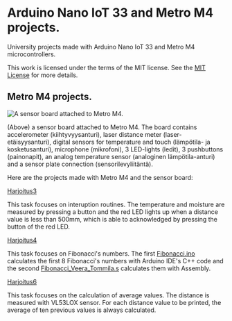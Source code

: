 # Arduino Nano IoT 33 and Metro M4 projects.
University projects made with Arduino Nano IoT 33 and Metro M4 microcontrollers.

This work is licensed under the terms of the MIT license. See the [MIT License](LICENSE) for more details.

## Metro M4 projects.

![A sensor board attached to Metro M4.](https://github.com/veeraTommila/Arduino-Nano-IoT-33-and-MetroM4-projects/blob/main/WIN_20221009_17_03_05_Pro%20%E2%80%93%20kopio.jpg)

(Above) a sensor board attached to Metro M4. The board contains 
accelerometer (kiihtyvyysanturi), laser distance meter (laser-etäisyysanturi), digital sensors for temperature and touch (lämpötila- ja kosketusanturi), microphone (mikrofoni), 3 LED-lights (ledit), 3 pushbuttons (painonapit), an analog temperature sensor (analoginen lämpötila-anturi) and a sensor plate connection (sensorilevyliitäntä).

Here are the projects made with Metro M4 and the sensor board:

[Harjoitus3](https://github.com/veeraTommila/Arduino-Nano-IoT-33-and-MetroM4-projects/tree/main/METROM4BOOT/Harjoitukset/Harjoitus3)

This task focuses on interuption routines. The temperature and moisture are measured by pressing a button and the red LED lights up when a distance value is less than 500mm, which is able to acknowledged by pressing the button of the red LED.

[Harjoitus4](https://github.com/veeraTommila/Arduino-Nano-IoT-33-and-MetroM4-projects/tree/main/METROM4BOOT/Harjoitukset/Harjoitus4)

This task focuses on Fibonacci's numbers. The first [Fibonacci.ino](https://github.com/veeraTommila/Arduino-Nano-IoT-33-and-MetroM4-projects/blob/main/METROM4BOOT/Harjoitukset/Harjoitus4/Fibonacci/Fibonacci.ino) calculates the first 8 Fibonacci's numbers with Arduino IDE's C++ code and the second [Fibonacci_Veera_Tommila.s](https://github.com/veeraTommila/Arduino-Nano-IoT-33-and-MetroM4-projects/blob/main/METROM4BOOT/Harjoitukset/Harjoitus4/Fibonacci_Veera_Tommila.s) calculates them with Assembly.

[Harjoitus6](https://github.com/veeraTommila/Arduino-Nano-IoT-33-and-MetroM4-projects/tree/main/METROM4BOOT/Harjoitukset/Harjoitus6)

This task focuses on the calculation of average values. The distance is measured with VL53LOX sensor. For each distance value to be printed, the average of ten previous values ​​is always calculated.